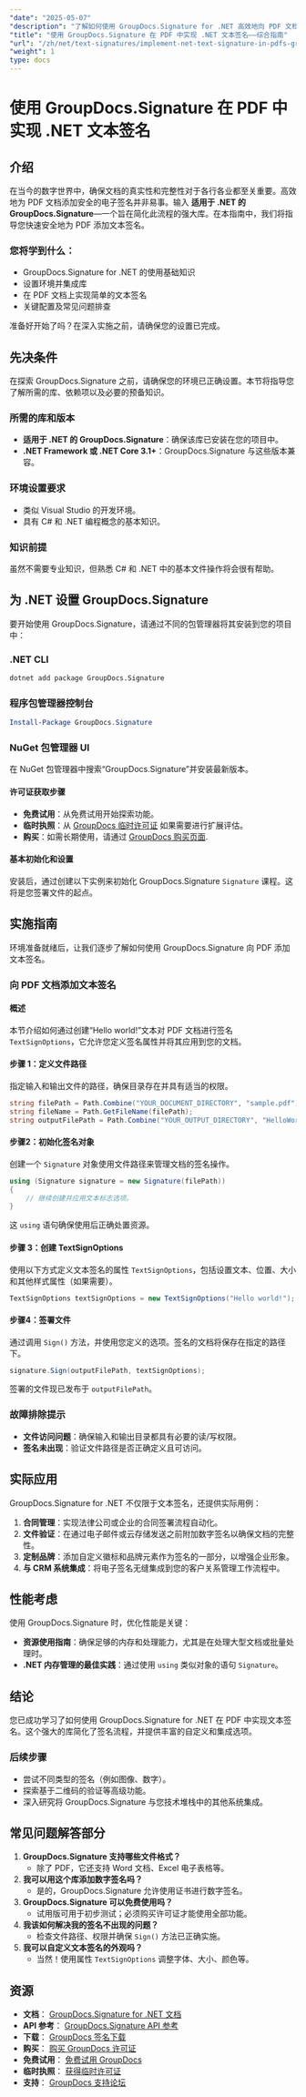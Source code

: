 ```yaml
---
"date": "2025-05-07"
"description": "了解如何使用 GroupDocs.Signature for .NET 高效地向 PDF 文档添加文本签名。通过分步指导增强文档安全性。"
"title": "使用 GroupDocs.Signature 在 PDF 中实现 .NET 文本签名——综合指南"
"url": "/zh/net/text-signatures/implement-net-text-signature-in-pdfs-groupdocs/"
"weight": 1
type: docs
---
```

# 使用 GroupDocs.Signature 在 PDF 中实现 .NET 文本签名
## 介绍
在当今的数字世界中，确保文档的真实性和完整性对于各行各业都至关重要。高效地为 PDF 文档添加安全的电子签名并非易事。输入 **适用于 .NET 的 GroupDocs.Signature**—一个旨在简化此流程的强大库。在本指南中，我们将指导您快速安全地为 PDF 添加文本签名。

### 您将学到什么：
- GroupDocs.Signature for .NET 的使用基础知识
- 设置环境并集成库
- 在 PDF 文档上实现简单的文本签名
- 关键配置及常见问题排查

准备好开始了吗？在深入实施之前，请确保您的设置已完成。
## 先决条件
在探索 GroupDocs.Signature 之前，请确保您的环境已正确设置。本节将指导您了解所需的库、依赖项以及必要的预备知识。
### 所需的库和版本
- **适用于 .NET 的 GroupDocs.Signature**：确保该库已安装在您的项目中。
- **.NET Framework 或 .NET Core 3.1+**：GroupDocs.Signature 与这些版本兼容。
### 环境设置要求
- 类似 Visual Studio 的开发环境。
- 具有 C# 和 .NET 编程概念的基本知识。
### 知识前提
虽然不需要专业知识，但熟悉 C# 和 .NET 中的基本文件操作将会很有帮助。
## 为 .NET 设置 GroupDocs.Signature
要开始使用 GroupDocs.Signature，请通过不同的包管理器将其安装到您的项目中：
### .NET CLI
```bash
dotnet add package GroupDocs.Signature
```
### 程序包管理器控制台
```powershell
Install-Package GroupDocs.Signature
```
### NuGet 包管理器 UI
在 NuGet 包管理器中搜索“GroupDocs.Signature”并安装最新版本。
#### 许可证获取步骤
- **免费试用**：从免费试用开始探索功能。
- **临时执照**：从 [GroupDocs 临时许可证](https://purchase.groupdocs.com/temporary-license/) 如果需要进行扩展评估。
- **购买**：如需长期使用，请通过 [GroupDocs 购买页面](https://purchase。groupdocs.com/buy).
#### 基本初始化和设置
安装后，通过创建以下实例来初始化 GroupDocs.Signature `Signature` 课程。这将是您签署文件的起点。
## 实施指南
环境准备就绪后，让我们逐步了解如何使用 GroupDocs.Signature 向 PDF 添加文本签名。
### 向 PDF 文档添加文本签名
#### 概述
本节介绍如何通过创建“Hello world!”文本对 PDF 文档进行签名 `TextSignOptions`，它允许您定义签名属性并将其应用到您的文档。
#### 步骤 1：定义文件路径
指定输入和输出文件的路径，确保目录存在并具有适当的权限。
```csharp
string filePath = Path.Combine("YOUR_DOCUMENT_DIRECTORY", "sample.pdf"); // 将“sample.pdf”替换为您的文档名称。
string fileName = Path.GetFileName(filePath);
string outputFilePath = Path.Combine("YOUR_OUTPUT_DIRECTORY", "HelloWorld", fileName); // 确保 YOUR_OUTPUT_DIRECTORY 存在并且具有写入权限。
```
#### 步骤2：初始化签名对象
创建一个 `Signature` 对象使用文件路径来管理文档的签名操作。
```csharp
using (Signature signature = new Signature(filePath))
{
    // 继续创建并应用文本标志选项。
}
```
这 `using` 语句确保使用后正确处置资源。
#### 步骤 3：创建 TextSignOptions
使用以下方式定义文本签名的属性 `TextSignOptions`，包括设置文本、位置、大小和其他样式属性（如果需要）。
```csharp
TextSignOptions textSignOptions = new TextSignOptions("Hello world!");
```
#### 步骤4：签署文件
通过调用 `Sign()` 方法，并使用您定义的选项。签名的文档将保存在指定的路径下。
```csharp
signature.Sign(outputFilePath, textSignOptions);
```
签署的文件现已发布于 `outputFilePath`。
### 故障排除提示
- **文件访问问题**：确保输入和输出目录都具有必要的读/写权限。
- **签名未出现**：验证文件路径是否正确定义且可访问。
## 实际应用
GroupDocs.Signature for .NET 不仅限于文本签名，还提供实际用例：
1. **合同管理**：实现法律公司或企业的合同签署流程自动化。
2. **文件验证**：在通过电子邮件或云存储发送之前附加数字签名以确保文档的完整性。
3. **定制品牌**：添加自定义徽标和品牌元素作为签名的一部分，以增强企业形象。
4. **与 CRM 系统集成**：将电子签名无缝集成到您的客户关系管理工作流程中。
## 性能考虑
使用 GroupDocs.Signature 时，优化性能是关键：
- **资源使用指南**：确保足够的内存和处理能力，尤其是在处理大型文档或批量处理时。
- **.NET 内存管理的最佳实践**：通过使用 `using` 类似对象的语句 `Signature`。
## 结论
您已成功学习了如何使用 GroupDocs.Signature for .NET 在 PDF 中实现文本签名。这个强大的库简化了签名流程，并提供丰富的自定义和集成选项。
### 后续步骤
- 尝试不同类型的签名（例如图像、数字）。
- 探索基于二维码的验证等高级功能。
- 深入研究将 GroupDocs.Signature 与您技术堆栈中的其他系统集成。
## 常见问题解答部分
1. **GroupDocs.Signature 支持哪些文件格式？**
   - 除了 PDF，它还支持 Word 文档、Excel 电子表格等。
2. **我可以用这个库添加数字签名吗？**
   - 是的，GroupDocs.Signature 允许使用证书进行数字签名。
3. **GroupDocs.Signature 可以免费使用吗？**
   - 试用版可用于初步测试；必须购买许可证才能使用全部功能。
4. **我该如何解决我的签名不出现的问题？**
   - 检查文件路径、权限并确保 `Sign()` 方法已正确实施。
5. **我可以自定义文本签名的外观吗？**
   - 当然！使用属性 `TextSignOptions` 调整字体、大小、颜色等。
## 资源
- **文档**： [GroupDocs.Signature for .NET 文档](https://docs.groupdocs.com/signature/net/)
- **API 参考**： [GroupDocs.Signature API 参考](https://reference.groupdocs.com/signature/net/)
- **下载**： [GroupDocs 签名下载](https://releases.groupdocs.com/signature/net/)
- **购买**： [购买 GroupDocs 许可证](https://purchase.groupdocs.com/buy)
- **免费试用**： [免费试用 GroupDocs](https://releases.groupdocs.com/signature/net/)
- **临时执照**： [获得临时许可证](https://purchase.groupdocs.com/temporary-license/)
- **支持**： [GroupDocs 支持论坛](https://forum.groupdocs.com/c/signature/)